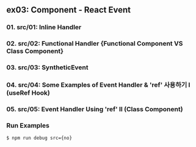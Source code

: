 ## ex03: Component - React Event

### 01. src/01: Inline Handler
### 02. src/02: Functional Handler {Functional Component VS Class Component}
### 03. src/03: SyntheticEvent
### 04. src/04: Some Examples of Event Handler & 'ref' 사용하기 I (useRef Hook) 
### 05. src/05: Event Handler Using 'ref' II    (Class Component)

### Run Examples
```bash
$ npm run debug src={no}
```
